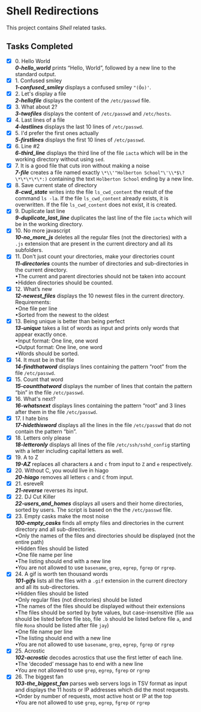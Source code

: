 # Shell Redirections

This project contains _Shell_ related tasks.

## Tasks Completed

+ [x] 0\. Hello World<br/>_**0-hello_world**_ prints “Hello, World”, followed by a new line to the standard output.
+ [x] 1\. Confused smiley<br/>_**1-confused_smiley**_ displays a confused smiley `"(Ôo)'`.
+ [x] 2\. Let's display a file<br/>_**2-hellofile**_ displays the content of the `/etc/passwd` file.
+ [x] 3\. What about 2?<br/>_**3-twofiles**_ displays the content of `/etc/passwd` and `/etc/hosts`.
+ [x] 4\. Last lines of a file<br/>_**4-lastlines**_ displays the last 10 lines of `/etc/passwd`.
+ [x] 5\. I'd prefer the first ones actually<br/>_**5-firstlines**_ displays the first 10 lines of `/etc/passwd`.
+ [x] 6\. Line #2<br/>_**6-third_line**_ displays the third line of the file `iacta` which will be in the working directory without using `sed`.
+ [x] 7\. It is a good file that cuts iron without making a noise<br/>_**7-file**_ creates a file named exactly `\*\\'"Holberton School"\'\\*$\?\*\*\*\*\*:)` containing the text `Holberton School` ending by a new line.
+ [x] 8\. Save current state of directory<br/>_**8-cwd_state**_ writes into the file `ls_cwd_content` the result of the command `ls -la`. If the file `ls_cwd_content` already exists, it is overwritten. If the file `ls_cwd_content` does not exist, it is created.
+ [x] 9\. Duplicate last line<br/>_**9-duplicate_last_line**_ duplicates the last line of the file `iacta` which will be in the working directory.
+ [x] 10\. No more javascript<br/>_**10-no_more_js**_ deletes all the regular files (not the directories) with a `.js` extension that are present in the current directory and all its subfolders.
+ [x] 11\.  Don't just count your directories, make your directories count<br/>_**11-directories**_ counts the number of directories and sub-directories in the current directory.<br/>    &bullet;The current and parent directories should not be taken into account<br/>    &bullet;Hidden directories should be counted.
+ [x] 12\. What’s new<br/>_**12-newest_files**_ displays the 10 newest files in the current directory.<br/>Requirements:<br/>    &bullet;One file per line<br/>    &bullet;Sorted from the newest to the oldest
+ [x] 13\. Being unique is better than being perfect<br/>_**13-unique**_ takes a list of words as input and prints only words that appear exactly once.<br/>    &bullet;Input format: One line, one word<br/>    &bullet;Output format: One line, one word<br/>    &bullet;Words should be sorted.
+ [x] 14\. It must be in that file<br/>_**14-findthatword**_ displays lines containing the pattern “root” from the file `/etc/passwd`.
+ [x] 15\. Count that word<br/>_**15-countthatword**_ displays the number of lines that contain the pattern “bin” in the file `/etc/passwd`.
+ [x] 16\. What's next?<br/>_**16-whatsnext**_ displays lines containing the pattern “root” and 3 lines after them in the file `/etc/passwd`.
+ [x] 17\. I hate bins<br/>_**17-hidethisword**_ displays all the lines in the file `/etc/passwd` that do not contain the pattern “bin”.
+ [x] 18\. Letters only please<br/>_**18-letteronly**_ displays all lines of the file `/etc/ssh/sshd_config` starting with a letter including capital letters as well.
+ [x] 19\. A to Z<br/>_**19-AZ**_ replaces all characters `A` and `c` from input to `Z` and `e` respectively.
+ [x] 20\. Without C, you would live in hiago<br/>_**20-hiago**_ removes all letters `c` and `C` from input.
+ [x] 21\. esreveR<br/>_**21-reverse**_ reverses its input.
+ [x] 22\. DJ Cut Killer<br/>_**22-users_and_homes**_ displays all users and their home directories, sorted by users. The script is based on the the `/etc/passwd` file.
+ [x] 23\. Empty casks make the most noise<br/>_**100-empty_casks**_ finds all empty files and directories in the current directory and all sub-directories.<br/>    &bullet;Only the names of the files and directories should be displayed (not the entire path)<br/>    &bullet;Hidden files should be listed<br/>    &bullet;One file name per line<br/>    &bullet;The listing should end with a new line<br/>    &bullet;You are not allowed to use `basename`, `grep`, `egrep`, `fgrep` or `rgrep`.
+ [x] 24\. A gif is worth ten thousand words<br/>_**101-gifs**_ lists all the files with a `.gif` extension in the current directory and all its sub-directories.<br/>    &bullet;Hidden files should be listed<br/>    &bullet;Only regular files (not directories) should be listed<br/>    &bullet;The names of the files should be displayed without their extensions<br/>    &bullet;The files should be sorted by byte values, but case-insensitive (file `aaa` should be listed before file `bbb`, file `.b` should be listed before file `a`, and file `Rona` should be listed after file `jay`)<br/>    &bullet;One file name per line<br/>    &bullet;The listing should end with a new line<br/>    &bullet;You are not allowed to use `basename`, `grep`, `egrep`, `fgrep` or `rgrep`
+ [x] 25\. Acrostic<br/>_**102-acrostic**_ decodes acrostics that use the first letter of each line.<br/>    &bullet;The ‘decoded’ message has to end with a new line<br/>    &bullet;You are not allowed to use `grep`, `egrep`, `fgrep` or `rgrep`
+ [x] 26\. The biggest fan<br/>_**103-the_biggest_fan**_ parses web servers logs in TSV format as input and displays the 11 hosts or IP addresses which did the most requests.<br/>    &bullet;Order by number of requests, most active host or IP at the top<br/>    &bullet;You are not allowed to use `grep`, `egrep`, `fgrep` or `rgrep`
